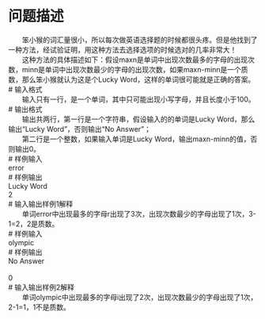 <div id="pcont1" style="margin-top:20px; display:block;">

# 问题描述

<div class="pdcont">　　笨小猴的词汇量很小，所以每次做英语选择题的时候都很头疼。但是他找到了一种方法，经试验证明，用这种方法去选择选项的时候选对的几率非常大！<br/>
　　这种方法的具体描述如下：假设maxn是单词中出现次数最多的字母的出现次数，minn是单词中出现次数最少的字母的出现次数，如果maxn-minn是一个质数，那么笨小猴就认为这是个Lucky Word，这样的单词很可能就是正确的答案。</div>
# 输入格式

<div class="pdcont">　　输入只有一行，是一个单词，其中只可能出现小写字母，并且长度小于100。</div>
# 输出格式

<div class="pdcont">　　输出共两行，第一行是一个字符串，假设输入的的单词是Lucky Word，那么输出“Lucky Word”，否则输出“No Answer”；<br/>
　　第二行是一个整数，如果输入单词是Lucky Word，输出maxn-minn的值，否则输出0。</div>
# 样例输入

<div class="pddata">error</div>
# 样例输出

<div class="pddata">Lucky Word<br/>
2</div>
# 输入输出样例1解释

<div class="pdcont">　　单词error中出现最多的字母r出现了3次，出现次数最少的字母出现了1次，3-1=2，2是质数。</div>
# 样例输入

<div class="pddata">olympic</div>
# 样例输出

<div class="pddata">No Answer<br/>
<br/>
0</div>
# 输入输出样例2解释

<div class="pdcont">　　单词olympic中出现最多的字母i出现了2次，出现次数最少的字母出现了1次，2-1=1，1不是质数。</div>

</div>